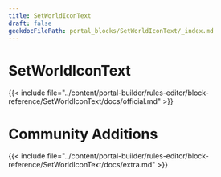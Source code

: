 ```yaml
---
title: SetWorldIconText
draft: false
geekdocFilePath: portal_blocks/SetWorldIconText/_index.md
---
```

# SetWorldIconText
{{< include file="../content/portal-builder/rules-editor/block-reference/SetWorldIconText/docs/official.md" >}}

# Community Additions

{{< include file="../content/portal-builder/rules-editor/block-reference/SetWorldIconText/docs/extra.md" >}}